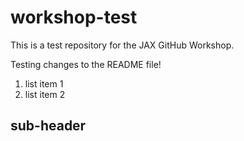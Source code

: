 # workshop-test
This is a test repository for the JAX GitHub Workshop.

Testing changes to the README file!

1. list item 1
2. list item 2

## sub-header

